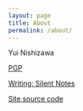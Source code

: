 ```yaml
---
layout: page
title: About
permalink: /about/
---
```


Yui Nishizawa

[PGP](./data/public.asc)

[Writing: Silent Notes](https://slsilent.wordpress.com/)

[Site source code](https://github.com/ynishiza/githubpage)
